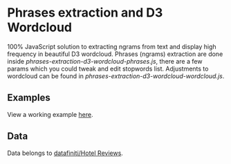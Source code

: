 # Phrases extraction and D3 Wordcloud
100% JavaScript solution to extracting ngrams from text and display high frequency in beautiful D3 wordcloud. Phrases (ngrams) extraction are done inside *phrases-extraction-d3-wordcloud-phrases.js*, there are a few params which you could tweak and edit stopwords list. Adjustments to wordcloud can be found in *phrases-extraction-d3-wordcloud-wordcloud.js*.

## Examples
View a working example [here](https://lonedune.github.io/demos/phrases-extraction-d3-wordcloud).

## Data
Data belongs to [datafiniti/Hotel Reviews](https://data.world/datafiniti/hotel-reviews).
